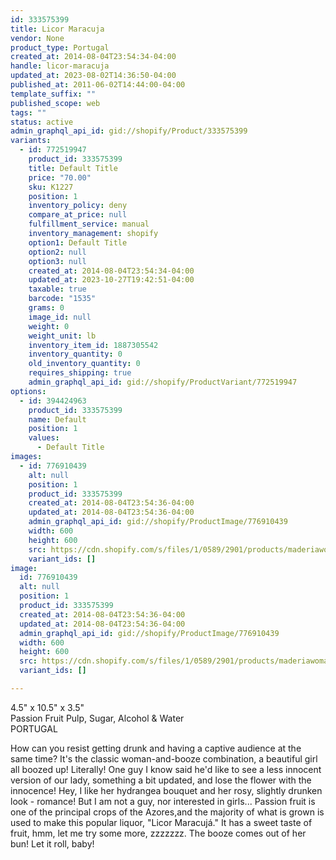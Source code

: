 ```yaml
---
id: 333575399
title: Licor Maracuja
vendor: None
product_type: Portugal
created_at: 2014-08-04T23:54:34-04:00
handle: licor-maracuja
updated_at: 2023-08-02T14:36:50-04:00
published_at: 2011-06-02T14:44:00-04:00
template_suffix: ""
published_scope: web
tags: ""
status: active
admin_graphql_api_id: gid://shopify/Product/333575399
variants:
  - id: 772519947
    product_id: 333575399
    title: Default Title
    price: "70.00"
    sku: K1227
    position: 1
    inventory_policy: deny
    compare_at_price: null
    fulfillment_service: manual
    inventory_management: shopify
    option1: Default Title
    option2: null
    option3: null
    created_at: 2014-08-04T23:54:34-04:00
    updated_at: 2023-10-27T19:42:51-04:00
    taxable: true
    barcode: "1535"
    grams: 0
    image_id: null
    weight: 0
    weight_unit: lb
    inventory_item_id: 1887305542
    inventory_quantity: 0
    old_inventory_quantity: 0
    requires_shipping: true
    admin_graphql_api_id: gid://shopify/ProductVariant/772519947
options:
  - id: 394424963
    product_id: 333575399
    name: Default
    position: 1
    values:
      - Default Title
images:
  - id: 776910439
    alt: null
    position: 1
    product_id: 333575399
    created_at: 2014-08-04T23:54:36-04:00
    updated_at: 2014-08-04T23:54:36-04:00
    admin_graphql_api_id: gid://shopify/ProductImage/776910439
    width: 600
    height: 600
    src: https://cdn.shopify.com/s/files/1/0589/2901/products/maderiawoman2.jpeg?v=1407210876
    variant_ids: []
image:
  id: 776910439
  alt: null
  position: 1
  product_id: 333575399
  created_at: 2014-08-04T23:54:36-04:00
  updated_at: 2014-08-04T23:54:36-04:00
  admin_graphql_api_id: gid://shopify/ProductImage/776910439
  width: 600
  height: 600
  src: https://cdn.shopify.com/s/files/1/0589/2901/products/maderiawoman2.jpeg?v=1407210876
  variant_ids: []

---
```


4.5" x 10.5" x 3.5"  
Passion Fruit Pulp, Sugar, Alcohol & Water  
PORTUGAL

How can you resist getting drunk and having a captive audience at the same time? It's the classic woman-and-booze combination, a beautiful girl all boozed up! Literally! One guy I know said he'd like to see a less innocent version of our lady, something a bit updated, and lose the flower with the innocence! Hey, I like her hydrangea bouquet and her rosy, slightly drunken look - romance! But I am not a guy, nor interested in girls... Passion fruit is one of the principal crops of the Azores,and the majority of what is grown is used to make this popular liquor, "Licor Maracujá." It has a sweet taste of fruit, hmm, let me try some more, zzzzzzz. The booze comes out of her bun! Let it roll, baby!